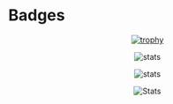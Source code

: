 # Badges

<div align="center">
  
  [![trophy](https://github-profile-trophy.vercel.app/?username=yohann-kevin&theme=juicyfresh)](https://github.com/ryo-ma/github-profile-trophy)

  ![stats](https://github-readme-stats.vercel.app/api?username=yohann-kevin&show_icons=true&theme=vision-friendly-dark)

  <!-- ![Codewars](https://www.codewars.com/users/-yohann-/badges/large) -->

  ![stats](https://github-readme-stats.vercel.app/api/wakatime?username=kirua&hide_progress=true&theme=vision-friendly-dark&layout=compact)

  ![Stats](https://github-readme-stats.vercel.app/api/top-langs/?username=yohann-kevin&hide=html,css,blade&theme=vision-friendly-dark&layout=compact)
  <!-- (https://github.com/anuraghazra/github-readme-stats) -->
  
</div>


